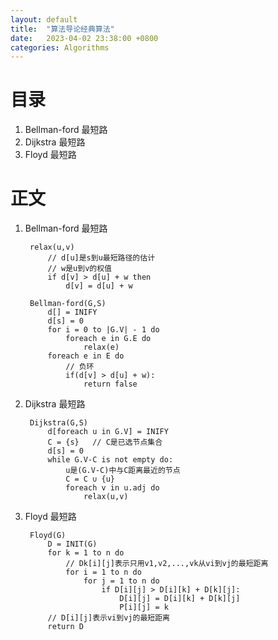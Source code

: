 ```yaml
---
layout: default
title:  "算法导论经典算法"
date:   2023-04-02 23:38:00 +0800
categories: Algorithms
---
```

# 目录
1. Bellman-ford 最短路
2. Dijkstra 最短路
3. Floyd 最短路

# 正文
1. Bellman-ford 最短路

        relax(u,v)
            // d[u]是s到u最短路径的估计
            // w是u到v的权值
            if d[v] > d[u] + w then 
                d[v] = d[u] + w
        
        Bellman-ford(G,S)
            d[] = INIFY
            d[s] = 0
            for i = 0 to |G.V| - 1 do
                foreach e in G.E do
                    relax(e)
            foreach e in E do
                // 负环
                if(d[v] > d[u] + w):
                    return false

2. Dijkstra 最短路  

        Dijkstra(G,S)
            d[foreach u in G.V] = INIFY
            C = {s}   // C是已选节点集合
            d[s] = 0  
            while G.V-C is not empty do:
                u是(G.V-C)中与C距离最近的节点
                C = C ∪ {u}
                foreach v in u.adj do
                    relax(u,v)

3. Floyd 最短路

        Floyd(G)
            D = INIT(G)
            for k = 1 to n do
                // Dk[i][j]表示只用v1,v2,...,vk从vi到vj的最短距离
                for i = 1 to n do
                    for j = 1 to n do
                        if D[i][j] > D[i][k] + D[k][j]:
                            D[i][j] = D[i][k] + D[k][j]
                            P[i][j] = k
            // D[i][j]表示vi到vj的最短距离                
            return D
        
